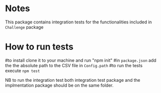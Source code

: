 # Notes

This package contains integration tests for the functionalities included in `Challenge` package

# How to run tests

#to install clone it to your machine and run "npm init"
#in `package.json` add the the absolute path to the CSV file in `Config.path`
#to run the tests execute `npm test`

NB to run the integration test both integration test package and the implmentation package should be on the same folder.
